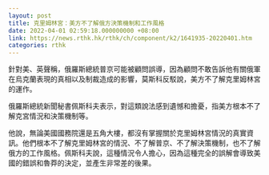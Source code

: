 ```yaml
---
layout: post
title: 克里姆林宮：美方不了解俄方決策機制和工作風格
date: 2022-04-01 02:59:18.000000000 +08:00
link: https://news.rthk.hk/rthk/ch/component/k2/1641935-20220401.htm
categories: rthk
---
```


針對美、英聲稱，俄羅斯總統普京可能被顧問誤導，因為顧問不敢告訴他有關俄軍在烏克蘭表現的真相以及制裁造成的影響，莫斯科反駁說，美方不了解克里姆林宮的運作。

俄羅斯總統新聞秘書佩斯科夫表示，對這類說法感到遺憾和擔憂，指美方根本不了解克宮情況和決策機制等。

他說，無論美國國務院還是五角大樓，都沒有掌握關於克里姆林宮情況的真實資訊。他們根本不了解克里姆林宮的情況、不了解普京、不了解決策機制，也不了解俄方的工作風格。佩斯科夫說，這種情況令人擔心，因為這種完全的誤解會導致美國的錯誤和魯莽的決定，並產生非常差的後果。
